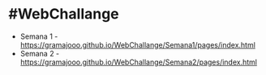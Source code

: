 # #WebChallange
* Semana 1 - https://gramajooo.github.io/WebChallange/Semana1/pages/index.html
* Semana 2 - https://gramajooo.github.io/WebChallange/Semana2/pages/index.html